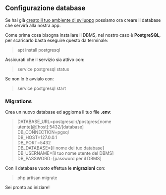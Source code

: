 ## Configurazione database

Se hai già [creato il tuo ambiente di sviluppo](startup.md) possiamo ora creare il database che servirà alla nostra app.

Come prima cosa bisogna installare il DBMS, nel nostro caso è **PostgreSQL**, per scaricarlo basta eseguire questo da terminale:

> apt install postgresql

Assicurati che il servizio sia attivo con:

> service postgresql status

Se non lo è avvialo con:

> service postgresql start

### Migrations

Crea un nuovo database ed aggiorna il tuo file **.env**:
> DATABASE_URL=postgresql://postgres:[nome utente]@[host]:5432/[database] <br>
> DB_CONNECTION=pgsql <br>
> DB_HOST=127.0.0.1 <br>
> DB_PORT=5432 <br>
> DB_DATABASE=[il nome del tuo database] <br>
> DB_USERNAME=[il tuo nome utente del DBMS] <br>
> DB_PASSWORD=[password per il DBMS] <br>

Con il database vuoto effettua le **migrazioni** con:

> php artisan migrate

Sei pronto ad iniziare!